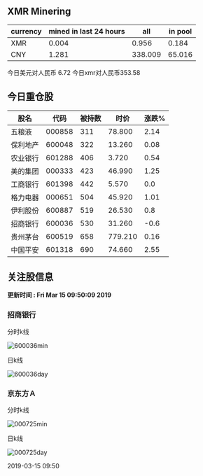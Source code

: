 ## XMR Minering

|currency|mined in last 24 hours|all|in pool|
|---|---|---|---|
|XMR|0.004|0.956|0.184|
|CNY|1.281|338.009|65.016|

今日美元对人民币 6.72	今日xmr对人民币353.58


## 今日重仓股 

|股名|代码|被持数|时价|涨跌%|
|---|---|---|---|---|
|五粮液|000858|311|78.800|2.14|
|保利地产|600048|322|13.260|0.08|
|农业银行|601288|406|3.720|0.54|
|美的集团|000333|423|46.990|1.25|
|工商银行|601398|442|5.570|0.0|
|格力电器|000651|504|45.920|1.01|
|伊利股份|600887|519|26.530|0.8|
|招商银行|600036|530|31.260|-0.6|
|贵州茅台|600519|658|779.210|0.16|
|中国平安|601318|690|74.660|2.55|

## 关注股信息
**更新时间 : Fri Mar 15 09:50:09 2019**
### 招商银行 
分时k线

![600036min](http://image.sinajs.cn/newchart/min/n/sh600036.gif)

日k线

![600036day](http://image.sinajs.cn/newchart/daily/n/sh600036.gif)

### 京东方Ａ 
分时k线

![000725min](http://image.sinajs.cn/newchart/min/n/sz000725.gif)

日k线

![000725day](http://image.sinajs.cn/newchart/daily/n/sz000725.gif)

2019-03-15 09:50